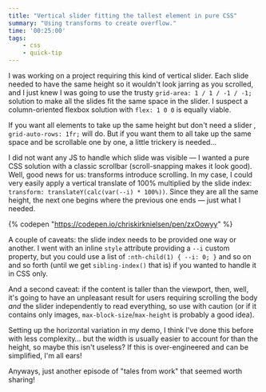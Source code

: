 ```yaml
---
title: "Vertical slider fitting the tallest element in pure CSS"
summary: "Using transforms to create overflow."
time: '00:25:00'
tags:
    - css
    - quick-tip
---
```


I was working on a project requiring this kind of vertical slider. Each slide needed to have the same height so it wouldn't look jarring as you scrolled, and I just knew I was going to use the trusty `grid-area: 1 / 1 / -1 / -1;` solution to make all the slides fit the same space in the slider. I suspect a column-oriented flexbox solution with `flex: 1 0 0` is equally viable.

If you want all elements to take up the same height but don't need a slider , `grid-auto-rows: 1fr;` will do. But if you want them to all take up the same space and be scrollable one by one, a little trickery is needed…

I did not want any JS to handle which slide was visible — I wanted a pure CSS solution with a classic scrollbar (scroll-snapping makes it look good). Well, good news for us: transforms introduce scrolling. In my case, I could very easily apply a vertical translate of 100% multiplied by the slide index: `transform: translateY(calc(var(--i) * 100%))`. Since they are all the same height, the next one begins where the previous one ends — just what I needed.

{% codepen "https://codepen.io/chriskirknielsen/pen/zxOowyy" %}

A couple of caveats: the slide index needs to be provided one way or another. I went with an inline `style` attribute providing a `--i` custom property, but you could use a list of `:nth-child(1) { --i: 0; }` and so on and so forth (until we get `sibling-index()` that is) if you wanted to handle it in CSS only.

And a second caveat: if the content is taller than the viewport, then, well, it's going to have an unpleasant result for users requiring scrolling the body _and_ the slider independently to read everything, so use with caution (or if it contains only images, `max-block-size`/`max-height` is probably a good idea).

Setting up the horizontal variation in my demo, I think I've done this before with less complexity… but the width is usually easier to account for than the height, so maybe this isn't useless? If this is over-engineered and can be simplified, I'm all ears!

Anyways, just another episode of "tales from work" that seemed worth sharing!